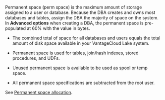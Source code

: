 Permanent space (perm space) is the maximum amount of storage assigned to a user or database. Because the DBA creates and owns most databases and tables, assign the DBA the majority of space on the system. In **Advanced options** when creating a DBA, the permanent space is pre-populated at 60% with the value in bytes.

-   The combined total of space for all databases and users equals the total amount of disk space available in your VantageCloud Lake system.


-   Permanent space is used for tables, join/hash indexes, stored procedures, and UDFs.


-   Unused permanent space is available to be used as spool or temp space.


-   All permanent space specifications are subtracted from the root user.


See [Permanent space allocation](https://docs.teradata.com/access/sources/dita/topic?dita:topicPath=zhf1629865350450.dita).

